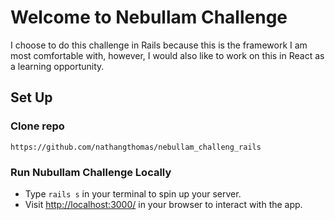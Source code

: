 # Welcome to Nebullam Challenge

I choose to do this challenge in Rails because this is the framework I am most comfortable with, however, I would also like to work on this in React as a learning opportunity.

## **Set Up**

### Clone repo
```
https://github.com/nathangthomas/nebullam_challeng_rails
```
### Run Nubullam Challenge Locally
- Type `rails s` in your terminal to spin up your server.
- Visit [http://localhost:3000/](http://localhost:3000/) in your browser to interact with the app.
